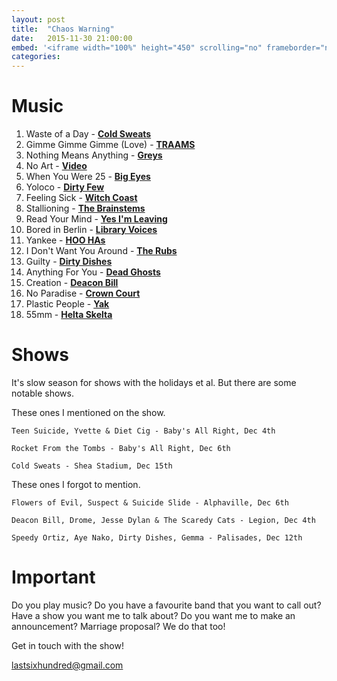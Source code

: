 ```yaml
---
layout: post
title:  "Chaos Warning"
date:   2015-11-30 21:00:00
embed: '<iframe width="100%" height="450" scrolling="no" frameborder="no" src="https://w.soundcloud.com/player/?url=https%3A//api.soundcloud.com/tracks/235524942&amp;auto_play=false&amp;hide_related=false&amp;show_comments=true&amp;show_user=true&amp;show_reposts=false&amp;visual=true"></iframe>'
categories:
---
```


# Music

1. Waste of a Day - **[Cold Sweats](http://coldsweatsny.com/)**
2. Gimme Gimme Gimme (Love) - **[TRAAMS](https://www.facebook.com/TRAAMSBAND)**
3. Nothing Means Anything - **[Greys](https://www.facebook.com/greysband)**
4. No Art - **[Video](https://www.facebook.com/cultofvideo)**
5. When You Were 25 - **[Big Eyes](http://www.bigeyesband.com/)**
6. Yoloco - **[Dirty Few](https://www.facebook.com/Dirty-Few-141686952614269/)**
7. Feeling Sick - **[Witch Coast](https://www.facebook.com/witchcoast)**
8. Stallioning - **[The Brainstems](https://www.facebook.com/thebrainstems)**
9. Read Your Mind - **[Yes I'm Leaving](https://www.facebook.com/yesimleaving)**
10. Bored in Berlin - **[Library Voices](https://www.facebook.com/libraryvoices)**
11. Yankee - **[HOO HAs](https://www.facebook.com/hoohasofficial)**
12. I Don't Want You Around - **[The Rubs](https://www.facebook.com/The-Rubs-152727761551941/)**
13. Guilty - **[Dirty Dishes](https://www.facebook.com/dirtydirtydishes)**
14. Anything For You - **[Dead Ghosts](https://www.facebook.com/deadghosts)**
15. Creation - **[Deacon Bill](https://www.facebook.com/DeaconBillBand)**
16. No Paradise - **[Crown Court](https://www.facebook.com/Crowncourtoi)**
17. Plastic People - **[Yak](https://www.facebook.com/yakyakyak)**
18. 55mm - **[Helta Skelta](https://www.facebook.com/HeltaSkeltaRecords)**

# Shows

It's slow season for shows with the holidays et al. But there are some notable shows.

These ones I mentioned on the show. 

    Teen Suicide, Yvette & Diet Cig - Baby's All Right, Dec 4th

    Rocket From the Tombs - Baby's All Right, Dec 6th

	Cold Sweats - Shea Stadium, Dec 15th

These ones I forgot to mention.

	Flowers of Evil, Suspect & Suicide Slide - Alphaville, Dec 6th

	Deacon Bill, Drome, Jesse Dylan & The Scaredy Cats - Legion, Dec 4th

	Speedy Ortiz, Aye Nako, Dirty Dishes, Gemma - Palisades, Dec 12th

# Important
Do you play music? Do you have a favourite band that you want to call out? Have a show you want me to talk about? Do you want me to make an announcement? Marriage proposal? We do that too!

Get in touch with the show!

[lastsixhundred@gmail.com](mailto:lastsixhundred@gmail.com)

